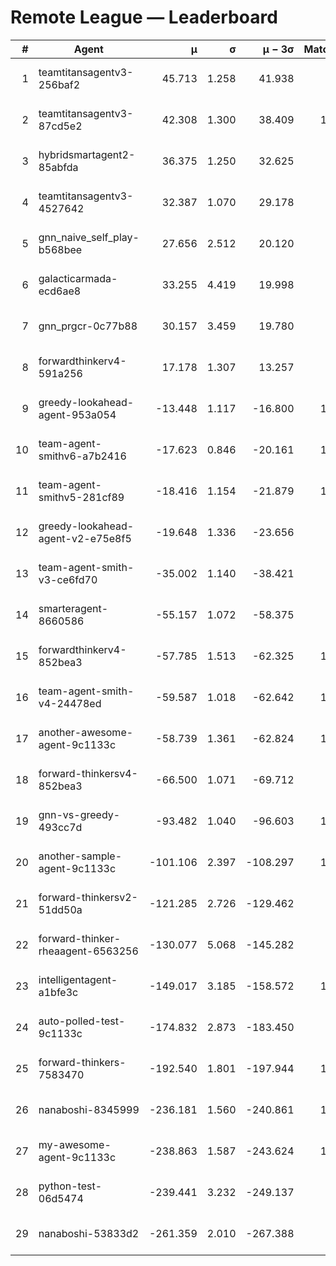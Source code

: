 # Remote League — Leaderboard

| # | Agent | μ | σ | μ − 3σ | Matches | Updated |
|---:|---|---:|---:|---:|---:|---|
| 1 | teamtitansagentv3-256baf2 | 45.713 | 1.258 | 41.938 | 948 | 2025-08-14 12:28 |
| 2 | teamtitansagentv3-87cd5e2 | 42.308 | 1.300 | 38.409 | 1137 | 2025-08-14 12:28 |
| 3 | hybridsmartagent2-85abfda | 36.375 | 1.250 | 32.625 | 122 | 2025-08-14 12:28 |
| 4 | teamtitansagentv3-4527642 | 32.387 | 1.070 | 29.178 | 890 | 2025-08-14 12:28 |
| 5 | gnn_naive_self_play-b568bee | 27.656 | 2.512 | 20.120 | 40 | 2025-08-14 12:28 |
| 6 | galacticarmada-ecd6ae8 | 33.255 | 4.419 | 19.998 | 10 | 2025-08-14 12:28 |
| 7 | gnn_prgcr-0c77b88 | 30.157 | 3.459 | 19.780 | 11 | 2025-08-14 12:28 |
| 8 | forwardthinkerv4-591a256 | 17.178 | 1.307 | 13.257 | 32 | 2025-08-14 12:28 |
| 9 | greedy-lookahead-agent-953a054 | -13.448 | 1.117 | -16.800 | 1000 | 2025-08-14 12:28 |
| 10 | team-agent-smithv6-a7b2416 | -17.623 | 0.846 | -20.161 | 1040 | 2025-08-14 12:28 |
| 11 | team-agent-smithv5-281cf89 | -18.416 | 1.154 | -21.879 | 1110 | 2025-08-14 12:28 |
| 12 | greedy-lookahead-agent-v2-e75e8f5 | -19.648 | 1.336 | -23.656 | 990 | 2025-08-14 12:28 |
| 13 | team-agent-smith-v3-ce6fd70 | -35.002 | 1.140 | -38.421 | 870 | 2025-08-14 12:28 |
| 14 | smarteragent-8660586 | -55.157 | 1.072 | -58.375 | 809 | 2025-08-14 12:28 |
| 15 | forwardthinkerv4-852bea3 | -57.785 | 1.513 | -62.325 | 1127 | 2025-08-14 12:28 |
| 16 | team-agent-smith-v4-24478ed | -59.587 | 1.018 | -62.642 | 1120 | 2025-08-14 12:28 |
| 17 | another-awesome-agent-9c1133c | -58.739 | 1.361 | -62.824 | 1510 | 2025-08-14 12:28 |
| 18 | forward-thinkersv4-852bea3 | -66.500 | 1.071 | -69.712 | 825 | 2025-08-14 12:28 |
| 19 | gnn-vs-greedy-493cc7d | -93.482 | 1.040 | -96.603 | 1010 | 2025-08-14 12:28 |
| 20 | another-sample-agent-9c1133c | -101.106 | 2.397 | -108.297 | 1240 | 2025-08-14 12:28 |
| 21 | forward-thinkersv2-51dd50a | -121.285 | 2.726 | -129.462 | 956 | 2025-08-14 12:28 |
| 22 | forward-thinker-rheaagent-6563256 | -130.077 | 5.068 | -145.282 | 836 | 2025-08-14 12:28 |
| 23 | intelligentagent-a1bfe3c | -149.017 | 3.185 | -158.572 | 1020 | 2025-08-14 12:28 |
| 24 | auto-polled-test-9c1133c | -174.832 | 2.873 | -183.450 | 940 | 2025-08-14 12:28 |
| 25 | forward-thinkers-7583470 | -192.540 | 1.801 | -197.944 | 1030 | 2025-08-14 12:28 |
| 26 | nanaboshi-8345999 | -236.181 | 1.560 | -240.861 | 1080 | 2025-08-14 12:28 |
| 27 | my-awesome-agent-9c1133c | -238.863 | 1.587 | -243.624 | 1300 | 2025-08-14 12:28 |
| 28 | python-test-06d5474 | -239.441 | 3.232 | -249.137 | 905 | 2025-08-14 12:28 |
| 29 | nanaboshi-53833d2 | -261.359 | 2.010 | -267.388 | 886 | 2025-08-14 12:28 |
